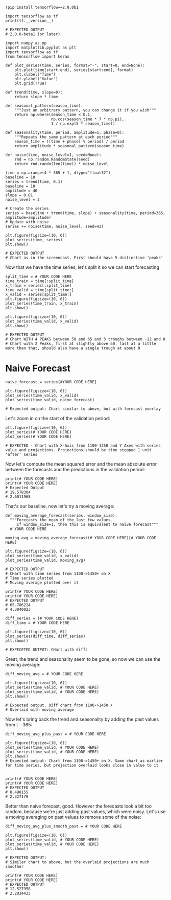 ```
!pip install tensorflow==2.0.0b1

```


```
import tensorflow as tf
print(tf.__version__)

# EXPECTED OUTPUT
# 2.0.0-beta1 (or later)

```


```
import numpy as np
import matplotlib.pyplot as plt
import tensorflow as tf
from tensorflow import keras

def plot_series(time, series, format="-", start=0, end=None):
    plt.plot(time[start:end], series[start:end], format)
    plt.xlabel("Time")
    plt.ylabel("Value")
    plt.grid(True)

def trend(time, slope=0):
    return slope * time

def seasonal_pattern(season_time):
    """Just an arbitrary pattern, you can change it if you wish"""
    return np.where(season_time < 0.1,
                    np.cos(season_time * 7 * np.pi),
                    1 / np.exp(5 * season_time))

def seasonality(time, period, amplitude=1, phase=0):
    """Repeats the same pattern at each period"""
    season_time = ((time + phase) % period) / period
    return amplitude * seasonal_pattern(season_time)

def noise(time, noise_level=1, seed=None):
    rnd = np.random.RandomState(seed)
    return rnd.randn(len(time)) * noise_level

time = np.arange(4 * 365 + 1, dtype="float32")
baseline = 10
series = trend(time, 0.1)  
baseline = 10
amplitude = 40
slope = 0.01
noise_level = 2

# Create the series
series = baseline + trend(time, slope) + seasonality(time, period=365, amplitude=amplitude)
# Update with noise
series += noise(time, noise_level, seed=42)

plt.figure(figsize=(10, 6))
plot_series(time, series)
plt.show()

# EXPECTED OUTPUT
# Chart as in the screencast. First should have 5 distinctive 'peaks'
```

Now that we have the time series, let's split it so we can start forecasting


```
split_time = # YOUR CODE HERE
time_train = time[:split_time]
x_train = series[:split_time]
time_valid = time[split_time:]
x_valid = series[split_time:]
plt.figure(figsize=(10, 6))
plot_series(time_train, x_train)
plt.show()

plt.figure(figsize=(10, 6))
plot_series(time_valid, x_valid)
plt.show()

# EXPECTED OUTPUT
# Chart WITH 4 PEAKS between 50 and 65 and 3 troughs between -12 and 0
# Chart with 2 Peaks, first at slightly above 60, last at a little more than that, should also have a single trough at about 0
```

# Naive Forecast


```
naive_forecast = series[#YOUR CODE HERE]
```


```
plt.figure(figsize=(10, 6))
plot_series(time_valid, x_valid)
plot_series(time_valid, naive_forecast)

# Expected output: Chart similar to above, but with forecast overlay
```

Let's zoom in on the start of the validation period:


```
plt.figure(figsize=(10, 6))
plot_series(# YOUR CODE HERE)
plot_series(# YOUR CODE HERE)

# EXPECTED - Chart with X-Axis from 1100-1250 and Y Axes with series value and projections. Projections should be time stepped 1 unit 'after' series
```

Now let's compute the mean squared error and the mean absolute error between the forecasts and the predictions in the validation period:


```
print(# YOUR CODE HERE)
print(# YOUR CODE HERE)
# Expected Output
# 19.578304
# 2.6011968
```

That's our baseline, now let's try a moving average:


```
def moving_average_forecast(series, window_size):
  """Forecasts the mean of the last few values.
     If window_size=1, then this is equivalent to naive forecast"""
  # YOUR CODE HERE
```


```
moving_avg = moving_average_forecast(# YOUR CODE HERE)[# YOUR CODE HERE]

plt.figure(figsize=(10, 6))
plot_series(time_valid, x_valid)
plot_series(time_valid, moving_avg)
    
# EXPECTED OUTPUT
# CHart with time series from 1100->1450+ on X
# Time series plotted
# Moving average plotted over it
```


```
print(# YOUR CODE HERE)
print(# YOUR CODE HERE)
# EXPECTED OUTPUT
# 65.786224
# 4.3040023
```


```
diff_series = (# YOUR CODE HERE)
diff_time = # YOUR CODE HERE

plt.figure(figsize=(10, 6))
plot_series(diff_time, diff_series)
plt.show()
    
# EXPECETED OUTPUT: CHart with diffs
```

Great, the trend and seasonality seem to be gone, so now we can use the moving average:


```
diff_moving_avg = # YOUR CODE HERE

plt.figure(figsize=(10, 6))
plot_series(time_valid, # YOUR CODE HERE)
plot_series(time_valid, # YOUR CODE HERE)
plt.show()
            
# Expected output. Diff chart from 1100->1450 +
# Overlaid with moving average
```

Now let's bring back the trend and seasonality by adding the past values from t – 365:


```
diff_moving_avg_plus_past = # YOUR CODE HERE

plt.figure(figsize=(10, 6))
plot_series(time_valid, # YOUR CODE HERE)
plot_series(time_valid, # YOUR CODE HERE)
plt.show()
# Expected output: Chart from 1100->1450+ on X. Same chart as earlier for time series, but projection overlaid looks close in value to it
```


```

print(# YOUR CODE HERE)
print(# YOUR CODE HERE)
# EXPECTED OUTPUT
# 8.498155
# 2.327179
```

Better than naive forecast, good. However the forecasts look a bit too random, because we're just adding past values, which were noisy. Let's use a moving averaging on past values to remove some of the noise:


```
diff_moving_avg_plus_smooth_past = # YOUR CODE HERE

plt.figure(figsize=(10, 6))
plot_series(time_valid, # YOUR CODE HERE)
plot_series(time_valid, # YOUR CODE HERE)
plt.show()
            
# EXPECTED OUTPUT:
# Similar chart to above, but the overlaid projections are much smoother
```


```
print(# YOUR CODE HERE)
print(# YOUR CODE HERE)
# EXPECTED OUTPUT
# 12.527958
# 2.2034433
```
